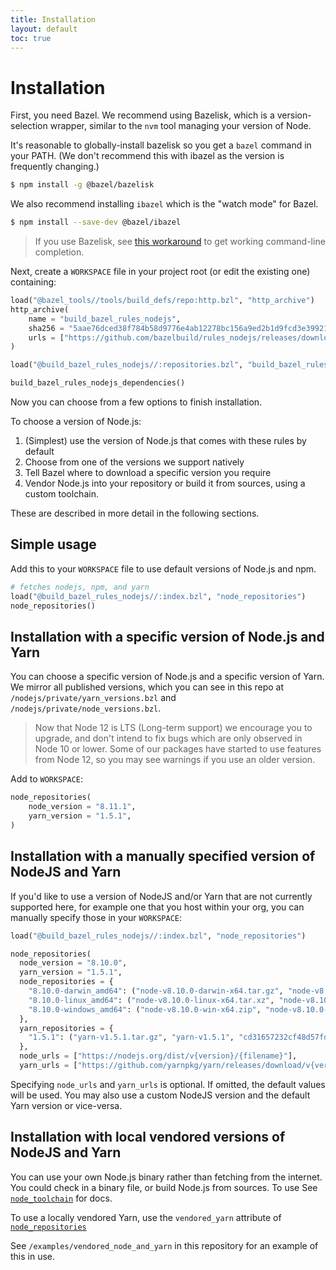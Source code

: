 ```yaml
---
title: Installation
layout: default
toc: true
---
```


# Installation

First, you need Bazel.
We recommend using Bazelisk, which is a version-selection wrapper, similar to
the `nvm` tool managing your version of Node.

It's reasonable to globally-install bazelisk so you get a `bazel` command in your PATH.
(We don't recommend this with ibazel as the version is frequently changing.)

```sh
$ npm install -g @bazel/bazelisk
```

We also recommend installing `ibazel` which is the "watch mode" for Bazel.

```sh
$ npm install --save-dev @bazel/ibazel
```

> If you use Bazelisk, see [this workaround](https://github.com/bazelbuild/bazelisk/issues/29#issuecomment-478062147) to get working command-line completion.

Next, create a `WORKSPACE` file in your project root (or edit the existing one)
containing:

```python
load("@bazel_tools//tools/build_defs/repo:http.bzl", "http_archive")
http_archive(
    name = "build_bazel_rules_nodejs",
    sha256 = "5aae76dced38f784b58d9776e4ab12278bc156a9ed2b1d9fcd3e39921dc88fda",
    urls = ["https://github.com/bazelbuild/rules_nodejs/releases/download/5.7.1/rules_nodejs-5.7.1.tar.gz"],
)

load("@build_bazel_rules_nodejs//:repositories.bzl", "build_bazel_rules_nodejs_dependencies")

build_bazel_rules_nodejs_dependencies()
```

Now you can choose from a few options to finish installation.

To choose a version of Node.js:

1. (Simplest) use the version of Node.js that comes with these rules by default
1. Choose from one of the versions we support natively
1. Tell Bazel where to download a specific version you require
1. Vendor Node.js into your repository or build it from sources, using a custom toolchain.

These are described in more detail in the following sections.

## Simple usage

Add this to your `WORKSPACE` file to use default versions of Node.js and npm.

```python
# fetches nodejs, npm, and yarn
load("@build_bazel_rules_nodejs//:index.bzl", "node_repositories")
node_repositories()
```

## Installation with a specific version of Node.js and Yarn

You can choose a specific version of Node.js and a specific version of Yarn. We mirror all published versions, which you can see in this repo at `/nodejs/private/yarn_versions.bzl` and `/nodejs/private/node_versions.bzl`.

> Now that Node 12 is LTS (Long-term support) we encourage you to upgrade, and don't intend to fix bugs which are only observed in Node 10 or lower.
> Some of our packages have started to use features from Node 12, so you may see warnings if you use an older version.

Add to `WORKSPACE`:

```python
node_repositories(
    node_version = "8.11.1",
    yarn_version = "1.5.1",
)
```

## Installation with a manually specified version of NodeJS and Yarn

If you'd like to use a version of NodeJS and/or Yarn that are not currently supported here,
for example one that you host within your org, you can manually specify those in your `WORKSPACE`:

```python
load("@build_bazel_rules_nodejs//:index.bzl", "node_repositories")

node_repositories(
  node_version = "8.10.0",
  yarn_version = "1.5.1",
  node_repositories = {
    "8.10.0-darwin_amd64": ("node-v8.10.0-darwin-x64.tar.gz", "node-v8.10.0-darwin-x64", "7d77bd35bc781f02ba7383779da30bd529f21849b86f14d87e097497671b0271"),
    "8.10.0-linux_amd64": ("node-v8.10.0-linux-x64.tar.xz", "node-v8.10.0-linux-x64", "92220638d661a43bd0fee2bf478cb283ead6524f231aabccf14c549ebc2bc338"),
    "8.10.0-windows_amd64": ("node-v8.10.0-win-x64.zip", "node-v8.10.0-win-x64", "936ada36cb6f09a5565571e15eb8006e45c5a513529c19e21d070acf0e50321b"),
  },
  yarn_repositories = {
    "1.5.1": ("yarn-v1.5.1.tar.gz", "yarn-v1.5.1", "cd31657232cf48d57fdbff55f38bfa058d2fb4950450bd34af72dac796af4de1"),
  },
  node_urls = ["https://nodejs.org/dist/v{version}/{filename}"],
  yarn_urls = ["https://github.com/yarnpkg/yarn/releases/download/v{version}/{filename}"],
```

Specifying `node_urls` and `yarn_urls` is optional. If omitted, the default values will be used. You may also use a custom NodeJS version and the default Yarn version or vice-versa.

## Installation with local vendored versions of NodeJS and Yarn

You can use your own Node.js binary rather than fetching from the internet.
You could check in a binary file, or build Node.js from sources.
To use See [`node_toolchain`](./Core.md#node_toolchain) for docs.

To use a locally vendored Yarn, use the `vendored_yarn` attribute of [`node_repositories`](./Core.md#node_repositories)

See `/examples/vendored_node_and_yarn` in this repository for an example of this in use.

